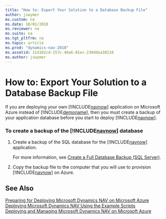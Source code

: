 ```yaml
---
title: "How to: Export Your Solution to a Database Backup File"
author: jswymer
ms.custom: na
ms.date: 10/01/2018
ms.reviewer: na
ms.suite: na
ms.tgt_pltfrm: na
ms.topic: article
ms.prod: "dynamics-nav-2018"
ms.assetid: 114102cd-157c-40a6-81ec-230ddea38210
ms.author: jswymer
---
```

# How to: Export Your Solution to a Database Backup File
If you are deploying your own [!INCLUDE[navnow](includes/navnow_md.md)] application on Microsoft Azure instead of [!INCLUDE[demoname](includes/demoname_md.md)], then you must create a backup of your application database before you start to deploy [!INCLUDE[navnow](includes/navnow_md.md)].  

### To create a backup of the [!INCLUDE[navnow](includes/navnow_md.md)] database  

1.  Create a backup of the SQL database for the [!INCLUDE[navnow](includes/navnow_md.md)] application.  

     For more information, see [Create a Full Database Backup \(SQL Server\)](http://go.microsoft.com/fwlink/?LinkID=296465).  

2.  Copy the backup file to the computer that you will use to provision [!INCLUDE[navnow](includes/navnow_md.md)] on Azure.  

## See Also  
 [Preparing for Deploying Microsoft Dynamics NAV on Microsoft Azure](Preparing-for-Deploying-Microsoft-Dynamics-NAV-on-Microsoft-Azure.md)   
 [Deploying Microsoft Dynamics NAV Using the Example Scripts](Deploying-Microsoft-Dynamics-NAV-Using-the-Example-Scripts.md)   
 [Deploying and Managing Microsoft Dynamics NAV on Microsoft Azure](Deploying-and-Managing-Microsoft-Dynamics-NAV-on-Microsoft-Azure.md)
